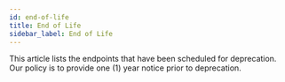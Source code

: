 ```yaml
---
id: end-of-life
title: End of Life
sidebar_label: End of Life
---
```


<div>

This article lists the endpoints that have been scheduled for deprecation. Our policy is to provide one (1) year notice prior to deprecation. 


</div>